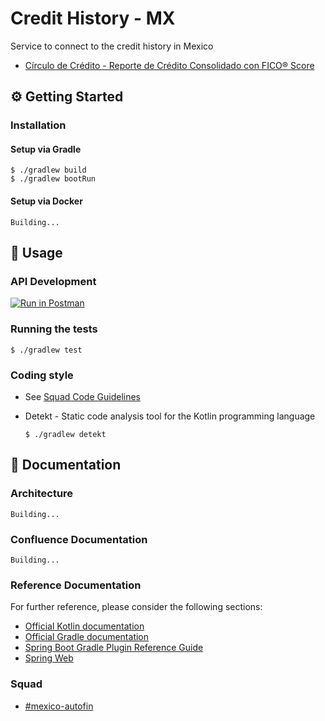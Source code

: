 # Credit History - MX
Service to connect to the credit history in Mexico

* [Círculo de Crédito - Reporte de Crédito Consolidado con FICO® Score](https://developer.circulodecredito.com.mx/productos)

## :gear: Getting Started

### Installation
#### Setup via Gradle
```shell
$ ./gradlew build
$ ./gradlew bootRun
```

#### Setup via Docker
```shell
Building...
```

## :rocket: Usage
### API Development

[![Run in Postman](https://run.pstmn.io/button.svg)](https://app.getpostman.com/run-collection/a51b1b3693658f8658b8)

### Running the tests
```shell
$ ./gradlew test
```

### Coding style
* See [Squad Code Guidelines](https://creditas.atlassian.net/wiki/spaces/MX/pages/422740876/Squad+Code+Guidelines)

* Detekt - Static code analysis tool for the Kotlin programming language
    ```shell
    $ ./gradlew detekt
    ```

## :open_book: Documentation

### Architecture
```shell
Building...
```

### Confluence Documentation
```shell
Building...
```

### Reference Documentation
For further reference, please consider the following sections:

* [Official Kotlin documentation](https://kotlinlang.org/docs/reference/)
* [Official Gradle documentation](https://docs.gradle.org)
* [Spring Boot Gradle Plugin Reference Guide](https://docs.spring.io/spring-boot/docs/2.2.6.RELEASE/gradle-plugin/reference/html/)
* [Spring Web](https://docs.spring.io/spring-boot/docs/2.2.6.RELEASE/reference/htmlsingle/#boot-features-developing-web-applications)

### Squad
* [#mexico-autofin](https://app.slack.com/client/T02CW8PH8/CRK69CNTY)
